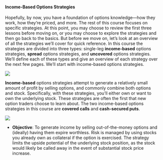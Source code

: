 #### Income-Based Options Strategies

Hopefully, by now, you have a foundation of options knowledge—how they work, how they’re priced, and more. The rest of this course focuses on specific strategies. At this point, you may choose to review the first three lessons before moving on, or you may choose to explore the strategies and then go back to the basics. But before we move on, let’s look at an overview of all the strategies we’ll cover for quick reference. In this course the strategies are divided into three types: single-leg  **income-based**  options strategies,  **spread**  options strategies, and  **uncovered**  options strategies. We’ll define each of these types and give an overview of each strategy over the next few pages. We’ll start with income-based options strategies.

![](https://education.ameritrade.com/content/cms/images/BDTO_Lesson_3.40.01.jpg)

**Income-based** options strategies attempt to generate a relatively small amount of profit by selling options, and commonly combine both options and stock. Specifically, with these strategies, you’ll either own or want to own the underlying stock. These strategies are often the first that new option traders choose to learn about. The two income-based options strategies in this course are  **covered calls**  and  **cash-secured puts**.

![](https://education.ameritrade.com/content/cms/images/BDTO_Lesson_3.40.02.jpg)

-   **Objective**: To generate income by selling out-of-the-money options and (ideally) having them expire worthless. Risk is managed by using stocks you already own as collateral if the option is exercised. The strategy limits the upside potential of the underlying stock position, as the stock would likely be called away in the event of substantial stock price increase.
<!--stackedit_data:
eyJoaXN0b3J5IjpbLTEzNjI3MTk5MDBdfQ==
-->
